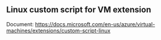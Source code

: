 ## Linux custom script for VM extension

Document: https://docs.microsoft.com/en-us/azure/virtual-machines/extensions/custom-script-linux

